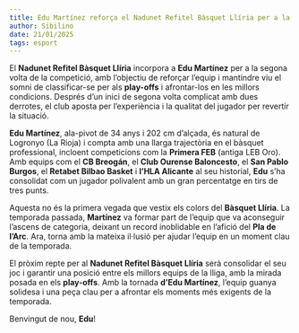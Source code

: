 ```yaml
---
title: Edu Martínez reforça el Nadunet Refitel Bàsquet Llíria per a la segona volta de la Segona FEB
author: Sibilino
date: 21/01/2025
tags: esport
---
```


El **Nadunet Refitel Bàsquet Llíria** incorpora a **Edu Martínez** per a la segona volta de la competició, amb l’objectiu de reforçar l’equip i mantindre viu el somni de classificar-se per als **play-offs** i afrontar-los en les millors condicions. Després d’un inici de segona volta complicat amb dues derrotes, el club aposta per l’experiència i la qualitat del jugador per revertir la situació.

**Edu Martínez**, ala-pivot de 34 anys i 202 cm d’alçada, és natural de Logronyo (La Rioja) i compta amb una llarga trajectòria en el bàsquet professional, incloent competicions com la **Primera FEB** (antiga LEB Oro). Amb equips com el **CB Breogán**, el **Club Ourense Baloncesto**, el **San Pablo Burgos**, el **Retabet Bilbao Basket** i **l’HLA Alicante** al seu historial, **Edu** s’ha consolidat com un jugador polivalent amb un gran percentatge en tirs de tres punts.

Aquesta no és la primera vegada que vestix els colors del **Bàsquet Llíria**. La temporada passada, **Martínez** va formar part de l’equip que va aconseguir l’ascens de categoria, deixant un record inoblidable en l’afició del **Pla de l’Arc**. Ara, torna amb la mateixa il·lusió per ajudar l’equip en un moment clau de la temporada.

El pròxim repte per al **Nadunet Refitel Bàsquet Llíria** serà consolidar el seu joc i garantir una posició entre els millors equips de la lliga, amb la mirada posada en els **play-offs**. Amb la tornada **d’Edu Martínez**, l’equip guanya solidesa i una peça clau per a afrontar els moments més exigents de la temporada.

Benvingut de nou, **Edu**!